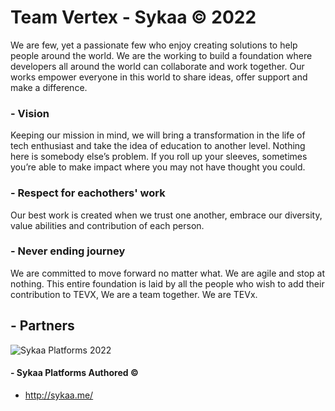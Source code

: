 # Team Vertex - Sykaa © 2022
We are few, yet a passionate few who enjoy creating solutions to help people around the world. We are the working to build a foundation where developers all around the world can collaborate and work together. Our works empower everyone in this world to share ideas, offer support and make a difference.

### - Vision
Keeping our mission in mind, we will bring a transformation in the life of tech enthusiast and take the idea of education to another level. Nothing here is somebody else’s problem. If you roll up your sleeves, sometimes you’re able to make impact where you may not have thought you could.

### - Respect for eachothers' work 
Our best work is created when we trust one another, embrace our diversity, value abilities and contribution of each person.

### - Never ending journey
We are committed to move forward no matter what. We are agile and stop at nothing. This entire foundation is laid by all the people who wish to add their contribution to TEVX, We are a team together. We are TEVx.

## - Partners
<picture>
  <source media="(prefers-color-scheme: dark)" srcset="assets/partners/Sykaa-logo.png">
  <source media="(prefers-color-scheme: light)" srcset="assets/partners/Sykaa-logo.jpg">
  <img alt="Sykaa Platforms 2022">
</picture>

#### - Sykaa Platforms Authored ©
* <http://sykaa.me/>
